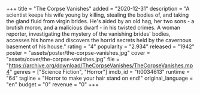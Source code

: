 +++
title = "The Corpse Vanishes"
added = "2020-12-31"
description = "A scientist keeps his wife young by killing, stealing the bodies of, and taking the gland fluid from virgin brides. He's aided by an old hag, her two sons - a brutish moron, and a malicious dwarf - in his twisted crimes.  A woman reporter, investigating the mystery of the vanishing brides' bodies, accesses his home and discovers the horrid secrets held by the cavernous basement of his house."
rating = "4"
popularity = "2.934"
released = "1942"
poster = "assets/poster/the-corpse-vanishes.jpg"
cover = "assets/cover/the-corpse-vanishes.jpg"
file = "https://archive.org/download/TheCorpseVanishes/TheCorpseVanishes.mp4"
genres = ["Science Fiction", "Horror"]
imdb_id = "tt0034613"
runtime = "64"
tagline = "Horror to make your hair stand on end!"
original_language = "en"
budget = "0"
revenue = "0"
+++
